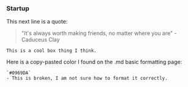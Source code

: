 ### Startup

This next line is a quote:
> "It's always worth making friends, no matter where you are" -Caduceus Clay

```
This is a cool box thing I think.
```

Here is a copy-pasted color I found on the .md basic formatting page:
```
`#0969DA`
- This is broken, I am not sure how to format it correctly.
```
